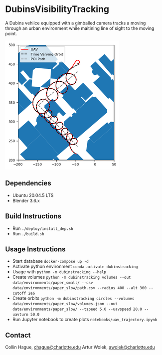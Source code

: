 # DubinsVisibilityTracking
A Dubins vehilce equipped with a gimballed camera tracks a moving through an urban environment while maitining line of sight to the moving point. 

![Solutions](/readme_image.png)
## Dependencies
 - Ubuntu 20.04.5 LTS
 - Blender 3.6.x
## Build Instructions
 - Run ```./deploy/install_dep.sh```
 - Run ```./build.sh```
## Usage Instructions
- Start database ```docker-compose up -d```
- Activate python environment ```conda activate dubinstracking```
- Usage with ```python -m dubinstracking --help```
- Create volumes ```python -m dubinstracking volumes --out data/environments/paper_small/ --csv data/environments/paper_slow/path.csv --radius 400 --alt 300 --cutoff 2e6```
- Create orbits ```python -m dubinstracking circles --volumes data/environments/paper_slow/volumes.json --out data/environments/paper_slow/ --tspeed 5.0 --uavspeed 20.0 --uavturn 50.0```
- Run Jupyter notebook to create plots ```notebooks/uav_trajectory.ipynb```
## Contact
Collin Hague, chague@charlotte.edu
Artur Wolek, awolek@charlotte.edu